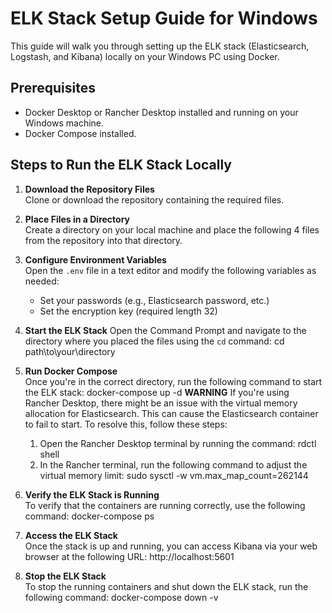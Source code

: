 # ELK Stack Setup Guide for Windows

This guide will walk you through setting up the ELK stack (Elasticsearch, Logstash, and Kibana) locally on your Windows PC using Docker.

## Prerequisites
- Docker Desktop or Rancher Desktop installed and running on your Windows machine.
- Docker Compose installed.

## Steps to Run the ELK Stack Locally

1. **Download the Repository Files**  
   Clone or download the repository containing the required files.

2. **Place Files in a Directory**  
   Create a directory on your local machine and place the following 4 files from the repository into that directory.

3. **Configure Environment Variables**  
   Open the `.env` file in a text editor and modify the following variables as needed:
   - Set your passwords (e.g., Elasticsearch password, etc.)
   - Set the encryption key (required length 32)

4. **Start the ELK Stack** 
   Open the Command Prompt and navigate to the directory where you placed the files using the `cd` command:
     cd path\to\your\directory
   
5. **Run Docker Compose**  
   Once you're in the correct directory, run the following command to start the ELK stack:
     docker-compose up -d
   **WARNING**
   If you're using Rancher Desktop, there might be an issue with the virtual memory allocation for Elasticsearch.
   This can cause the Elasticsearch container to fail to start. To resolve this, follow these steps:
      1. Open the Rancher Desktop terminal by running the command:
          rdctl shell
      2. In the Rancher terminal, run the following command to adjust the virtual memory limit:
         sudo sysctl -w vm.max_map_count=262144

7. **Verify the ELK Stack is Running**  
   To verify that the containers are running correctly, use the following command:
     docker-compose ps

8. **Access the ELK Stack**  
   Once the stack is up and running, you can access Kibana via your web browser at the following URL:
     http://localhost:5601
   
9. **Stop the ELK Stack**  
   To stop the running containers and shut down the ELK stack, run the following command:
     docker-compose down -v


